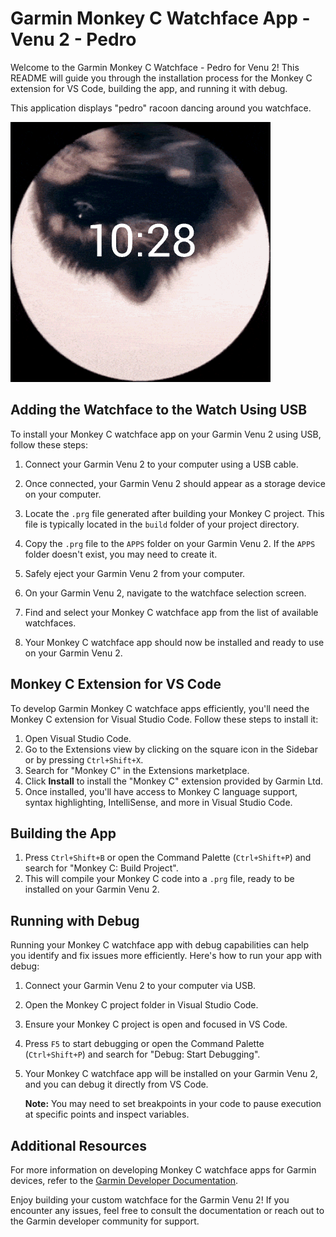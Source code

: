 # Garmin Monkey C Watchface App - Venu 2 - Pedro

Welcome to the Garmin Monkey C Watchface - Pedro for Venu 2! This README will guide you through the installation process for the Monkey C extension for VS Code, building the app, and running it with debug.

This application displays "pedro" racoon dancing around you watchface.

![screenshot](screenshot.png)

## Adding the Watchface to the Watch Using USB

To install your Monkey C watchface app on your Garmin Venu 2 using USB, follow these steps:

1. Connect your Garmin Venu 2 to your computer using a USB cable.
   
2. Once connected, your Garmin Venu 2 should appear as a storage device on your computer.

3. Locate the `.prg` file generated after building your Monkey C project. This file is typically located in the `build` folder of your project directory.

4. Copy the `.prg` file to the `APPS` folder on your Garmin Venu 2. If the `APPS` folder doesn't exist, you may need to create it.

5. Safely eject your Garmin Venu 2 from your computer.

6. On your Garmin Venu 2, navigate to the watchface selection screen.

7. Find and select your Monkey C watchface app from the list of available watchfaces.

8. Your Monkey C watchface app should now be installed and ready to use on your Garmin Venu 2.

## Monkey C Extension for VS Code

To develop Garmin Monkey C watchface apps efficiently, you'll need the Monkey C extension for Visual Studio Code. Follow these steps to install it:

1. Open Visual Studio Code.
2. Go to the Extensions view by clicking on the square icon in the Sidebar or by pressing `Ctrl+Shift+X`.
3. Search for "Monkey C" in the Extensions marketplace.
4. Click **Install** to install the "Monkey C" extension provided by Garmin Ltd.
5. Once installed, you'll have access to Monkey C language support, syntax highlighting, IntelliSense, and more in Visual Studio Code.

## Building the App

1. Press `Ctrl+Shift+B` or open the Command Palette (`Ctrl+Shift+P`) and search for "Monkey C: Build Project".
2. This will compile your Monkey C code into a `.prg` file, ready to be installed on your Garmin Venu 2.

## Running with Debug

Running your Monkey C watchface app with debug capabilities can help you identify and fix issues more efficiently. Here's how to run your app with debug:

1. Connect your Garmin Venu 2 to your computer via USB.
2. Open the Monkey C project folder in Visual Studio Code.
3. Ensure your Monkey C project is open and focused in VS Code.
4. Press `F5` to start debugging or open the Command Palette (`Ctrl+Shift+P`) and search for "Debug: Start Debugging".
5. Your Monkey C watchface app will be installed on your Garmin Venu 2, and you can debug it directly from VS Code.
   
   **Note:** You may need to set breakpoints in your code to pause execution at specific points and inspect variables.

## Additional Resources

For more information on developing Monkey C watchface apps for Garmin devices, refer to the [Garmin Developer Documentation](https://developer.garmin.com/connect-iq/monkey-c/). 

Enjoy building your custom watchface for the Garmin Venu 2! If you encounter any issues, feel free to consult the documentation or reach out to the Garmin developer community for support.
